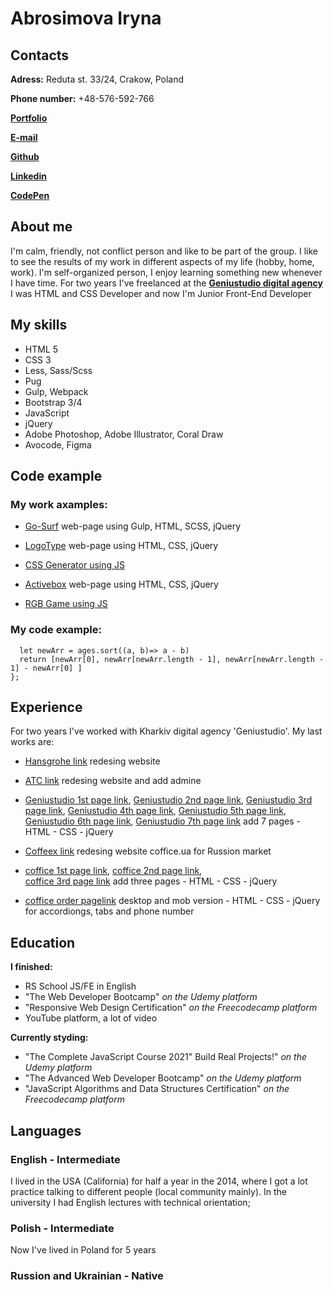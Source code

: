 # Abrosimova Iryna

## Contacts

**Adress:** Reduta st. 33/24, Crakow, Poland

**Phone number:** +48-576-592-766

[**Portfolio**](https://abrosimovairyna.github.io)

[**E-mail**](abrosimovairyna@gmail.com)

[**Github**](https://github.com/delilah07)

[**Linkedin**](https://github.com/delilah07)

[**CodePen**](https://codepen.io/iryna-abrosimova)

## About me

I'm calm, friendly, not conflict person and like to be part of the group.
I like to see the results of my work in different aspects of my life (hobby, home, work).
I'm self-organized person, I enjoy learning something new whenever I have time.
For two years I've freelanced at the [**Geniustudio digital agency**](https://geniustudio.net/)
I was HTML and CSS Developer and now I'm Junior Front-End Developer

## My skills

- HTML 5
- CSS 3
- Less, Sass/Scss
- Pug
- Gulp, Webpack
- Bootstrap 3/4
- JavaScript
- jQuery
- Adobe Photoshop, Adobe Illustrator, Coral Draw
- Avocode, Figma

## Code example

### My work axamples:

- [Go-Surf](https://github.com/delilah07/Go-Surf)
  web-page using Gulp, HTML, SCSS, jQuery

- [LogoType](https://github.com/delilah07/LogoType)
  web-page using HTML, CSS, jQuery

- [CSS Generator using JS](https://codepen.io/iryna-abrosimova/pen/JjPMZzx)
- [Activebox](https://github.com/delilah07/activebox)
  web-page using HTML, CSS, jQuery

- [RGB Game using JS](https://codepen.io/iryna-abrosimova/pen/oOroQL)

### My code example:

```function differenceInAges(ages){
  let newArr = ages.sort((a, b)=> a - b)
  return [newArr[0], newArr[newArr.length - 1], newArr[newArr.length - 1] - newArr[0] ]
};
```

## Experience

For two years I've worked with Kharkiv digital agency 'Geniustudio'.
My last works are:

- [Hansgrohe link](https://shop.hansgrohe.com.ua/)
  redesing website

- [ATC link](https://atcshipping.com/)
  redesing website and add admine

- [Geniustudio 1st page link](https://geniustudio.net/services/landing-page-ppc-2-0/),
  [Geniustudio 2nd page link](https://geniustudio.net/services/promo-i-korporativnye-sayty/),
  [Geniustudio 3rd page link](https://geniustudio.net/services/sozdanie-internet-magazinov2/),
  [Geniustudio 4th page link](https://geniustudio.net/services/social-media-marketing2/),
  [Geniustudio 5th page link](https://geniustudio.net/services/shablonnye-resheniya2/),
  [Geniustudio 6th page link](https://geniustudio.net/services/razrabotka-proektov-po-vashey-biznes-idee2/),
  [Geniustudio 7th page link](https://geniustudio.net/services/reklama_facebook_instagramm_google/)
  add 7 pages - HTML - CSS - jQuery

- [Coffeex link](https://coffeex.ru/)
  redesing website coffice.ua for Russion market

- [coffice 1st page link](https://coffice.ua/business/hotel/),
  [coffice 2nd page link](https://coffice.ua/business/exhibition/),  
  [coffice 3rd page link](https://coffice.ua/business/exhibition/)
  add three pages - HTML - CSS - jQuery

- [coffice order pagelink](https://coffice.ua/basket/order/)
  desktop and mob version - HTML - CSS - jQuery for accordiongs, tabs and phone number

## Education

**I finished:**

- RS School JS/FE in English
- "The Web Developer Bootcamp" _on the Udemy platform_
- "Responsive Web Design Certification" _on the Freecodecamp platform_
- YouTube platform, a lot of video

**Currently styding:**

- "The Complete JavaScript Course 2021" Build Real Projects!" _on the Udemy platform_
- "The Advanced Web Developer Bootcamp" _on the Udemy platform_
- "JavaScript Algorithms and Data Structures Certification" _on the Freecodecamp platform_

## Languages

### English - Intermediate

I lived in the USA (California) for half a year in the 2014, where I got a lot practice talking to different people (local community mainly). In the university I had English lectures with technical orientation;

### Polish - Intermediate

Now I've lived in Poland for 5 years

### Russion and Ukrainian - Native
